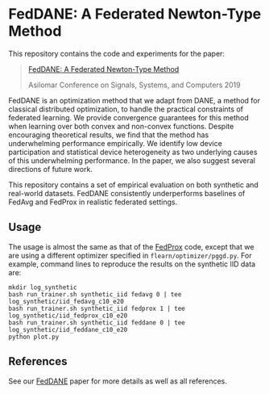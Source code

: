 # FedDANE: A Federated Newton-Type Method

This repository contains the code and experiments for the paper:

> [FedDANE: A Federated Newton-Type Method](https://arxiv.org/abs/2001.01920)
> 
> Asilomar Conference on Signals, Systems, and Computers 2019

FedDANE is an optimization method that we adapt from DANE, a method for classical distributed optimization, to handle the practical constraints of federated learning. We provide convergence guarantees for this method when learning over both convex and non-convex functions. Despite encouraging theoretical results, we find that the method has underwhelming performance empirically. We identify low device participation and statistical device heterogeneity as two underlying causes of this underwhelming performance. In the paper, we also suggest several directions of future work.


This repository contains a set of empirical evaluation on both synthetic and real-world datasets. FedDANE consistently underperforms baselines of FedAvg and FedProx in realistic federated settings. 


## Usage

The usage is almost the same as that of the [FedProx](https://github.com/litian96/FedProx) code, except that we are using a different optimizer specified in `flearn/optimizer/pggd.py`. For example, command lines to reproduce the results on the synthetic IID data are:


```
mkdir log_synthetic
bash run_trainer.sh synthetic_iid fedavg 0 | tee log_synthetic/iid_fedavg_c10_e20
bash run_trainer.sh synthetic_iid fedprox 1 | tee log_synthetic/iid_fedprox_c10_e20
bash run_trainer.sh synthetic_iid feddane 0 | tee log_synthetic/iid_feddane_c10_e20
python plot.py
```


## References
See our [FedDANE](https://arxiv.org/abs/2001.01920) paper for more details as well as all references.
